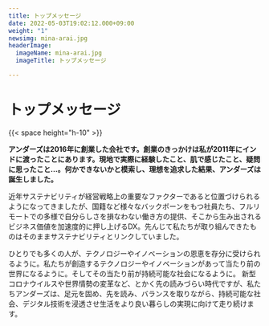 ```yaml
---
title: トップメッセージ
date: 2022-05-03T19:02:12.000+09:00
weight: "1"
newsimg: mina-arai.jpg
headerImage:
  imageName: mina-arai.jpg
  imageTitle: トップメッセージ

---
```

# トップメッセージ

{{< space height="h-10" >}}

**アンダーズは2016年に創業した会社です。創業のきっかけは私が2011年にインドに渡ったことにあります。現地で実際に経験したこと、肌で感じたこと、疑問に思ったこと…。何かできないかと模索し、理想を追求した結果、アンダーズは誕生しました。**

近年サステナビリティが経営戦略上の重要なファクターであると位置づけられるようになってきましたが、国籍など様々なバックボーンをもつ社員たち、フルリモートでの多様で自分らしさを損なわない働き方の提供、そこから生み出されるビジネス価値を加速度的に押し上げるDX。先んじて私たちが取り組んできたものはそのままサステナビリティとリンクしていました。

ひとりでも多くの人が、テクノロジーやイノベーションの恩恵を存分に受けられるように。私たちが創造するテクノロジーやイノベーションがあって当たり前の世界になるように。そしてその当たり前が持続可能な社会になるように。 新型コロナウイルスや世界情勢の変革など、とかく先の読みづらい時代ですが、私たちアンダーズは、足元を固め、先を読み、バランスを取りながら、持続可能な社会、デジタル技術を浸透させ生活をより良い暮らしの実現に向けて走り続けます。